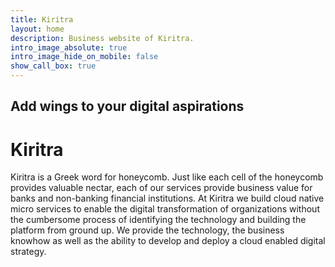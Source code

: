 ```yaml
---
title: Kiritra
layout: home
description: Business website of Kiritra.
intro_image_absolute: true
intro_image_hide_on_mobile: false
show_call_box: true
---
```


## Add wings to your digital aspirations

# Kiritra
Kiritra is a Greek word for honeycomb. Just like each cell of the honeycomb provides valuable nectar, each of our services provide business value for banks and non-banking financial institutions. At Kiritra we build cloud native micro services to enable the digital transformation of organizations without the cumbersome process of identifying the technology and building the platform from ground up. We provide the technology, the business knowhow as well as the ability to develop and deploy a cloud enabled digital strategy.
